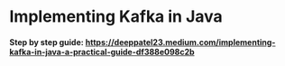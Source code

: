 # Implementing Kafka in Java

#### Step by step guide: https://deeppatel23.medium.com/implementing-kafka-in-java-a-practical-guide-df388e098c2b
